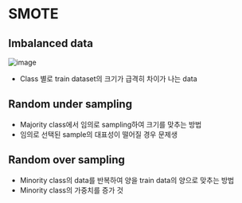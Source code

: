 # SMOTE

## Imbalanced data

![image](https://github.com/as9786/ML-DLPratice/assets/80622859/d7b11d26-9f34-4d18-8a1b-e93be3957f7a)

- Class 별로 train dataset의 크기가 급격히 차이가 나는 data

## Random under sampling

- Majority class에서 임의로 sampling하여 크기를 맞추는 방법
- 임의로 선택된 sample의 대표성이 떨어질 경우 문제생

## Random over sampling
- Minority class의 data를 반복하여 양을 train data의 양으로 맞추는 방법
- Minority class의 가중치를 증가 것
